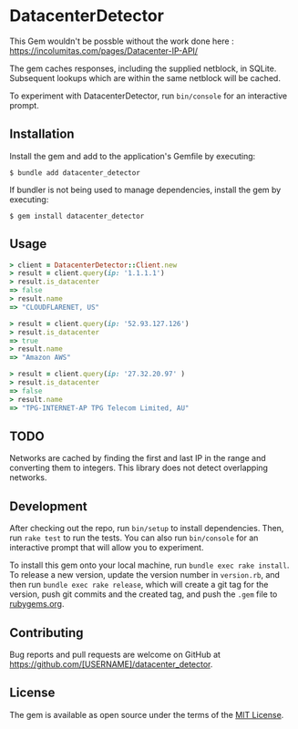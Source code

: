 # DatacenterDetector
This Gem wouldn't be possble without the work done here : https://incolumitas.com/pages/Datacenter-IP-API/

The gem caches responses, including the supplied netblock, in SQLite. Subsequent lookups which are within the same netblock will be cached. 

To experiment with DatacenterDetector, run `bin/console` for an interactive prompt.


## Installation

Install the gem and add to the application's Gemfile by executing:

    $ bundle add datacenter_detector

If bundler is not being used to manage dependencies, install the gem by executing:

    $ gem install datacenter_detector

## Usage

```ruby
> client = DatacenterDetector::Client.new
> result = client.query(ip: '1.1.1.1')
> result.is_datacenter
=> false
> result.name
=> "CLOUDFLARENET, US"

> result = client.query(ip: '52.93.127.126')
> result.is_datacenter
=> true
> result.name
=> "Amazon AWS"

> result = client.query(ip: '27.32.20.97' )
> result.is_datacenter
=> false
> result.name
=> "TPG-INTERNET-AP TPG Telecom Limited, AU"
```

## TODO
Networks are cached by finding the first and last IP in the range and converting them to integers. This library does not detect overlapping networks.

## Development

After checking out the repo, run `bin/setup` to install dependencies. Then, run `rake test` to run the tests. You can also run `bin/console` for an interactive prompt that will allow you to experiment.

To install this gem onto your local machine, run `bundle exec rake install`. To release a new version, update the version number in `version.rb`, and then run `bundle exec rake release`, which will create a git tag for the version, push git commits and the created tag, and push the `.gem` file to [rubygems.org](https://rubygems.org).

## Contributing

Bug reports and pull requests are welcome on GitHub at https://github.com/[USERNAME]/datacenter_detector.

## License

The gem is available as open source under the terms of the [MIT License](https://opensource.org/licenses/MIT).

